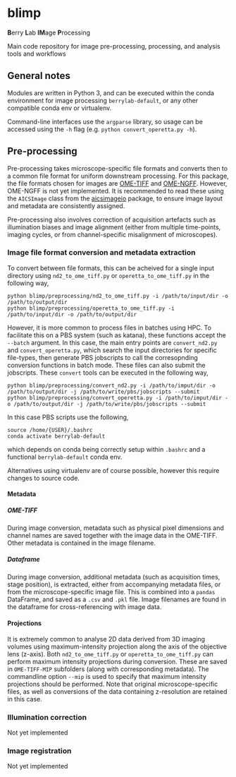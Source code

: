# blimp

**B**erry **L**ab **IM**age **P**rocessing

Main code repository for image pre-processing, processing, and analysis tools and workflows

## General notes

Modules are written in Python 3, and can be executed within the conda environment for image processing `berrylab-default`, or any other compatible conda env or virtualenv.

Command-line interfaces use the `argparse` library, so usage can be accessed using the `-h` flag (e.g. `python convert_operetta.py -h`).

## Pre-processing

Pre-processing takes microscope-specific file formats and converts then to a common file format for uniform downstream processing. For this package, the file formats chosen for images are [OME-TIFF](https://docs.openmicroscopy.org/ome-model/5.6.3/ome-tiff/) and [OME-NGFF](https://ngff.openmicroscopy.org/latest/). However, OME-NGFF is not yet implemented. It is recommended to read these using the `AICSImage` class from the [aicsimageio](https://github.com/AllenCellModeling/aicsimageio) package, to ensure image layout and metadata are consistently assigned. 

Pre-processing also involves correction of acquisition artefacts such as illumination biases and image alignment (either from multiple time-points, imaging cycles, or from channel-specific misalignment of microscopes).

### Image file format conversion and metadata extraction

To convert between file formats, this can be acheived for a single input directory using `nd2_to_ome_tiff.py` or `operetta_to_ome_tiff.py` in the following way,

```
python blimp/preprocessing/nd2_to_ome_tiff.py -i /path/to/input/dir -o /path/to/output/dir
python blimp/preprocessing/operetta_to_ome_tiff.py -i /path/to/input/dir -o /path/to/output/dir
```

However, it is more common to process files in batches using HPC. To facilitate this on a PBS system (such as katana), these functions accept the `--batch` argument. In this case, the main entry points are `convert_nd2.py` and `convert_operetta.py`, which search the input directories for specific file-types, then generate PBS jobscripts to call the corresopnding conversion functions in batch mode. These files can also submit the jobscripts. These `convert` tools can be executed in the following way,

```
python blimp/preprocessing/convert_nd2.py -i /path/to/imput/dir -o /path/to/output/dir -j /path/to/write/pbs/jobscripts --submit
python blimp/preprocessing/convert_operetta.py -i /path/to/imput/dir -o /path/to/output/dir -j /path/to/write/pbs/jobscripts --submit

```

In this case PBS scripts use the following,
```
source /home/{USER}/.bashrc
conda activate berrylab-default
```
which depends on conda being correctly setup within `.bashrc` and a functional `berrylab-default` conda env.

Alternatives using virtualenv are of course possible, however this require changes to source code.

#### Metadata

##### OME-TIFF
During image conversion, metadata such as physical pixel dimensions and channel names are saved together with the image data in the OME-TIFF. Other metadata is contained in the image filename.

##### Dataframe
During image conversion, additional metadata (such as acquisition times, stage position), is extracted, either from accompanying metadata files, or from the microscope-specific image file. This is combined into a `pandas` DataFrame, and saved as a `.csv` and `.pkl` file. Image filenames are found in the dataframe for cross-referencing with image data.

#### Projections

It is extremely common to analyse 2D data derived from 3D imaging volumes using maximum-intensity projection along the axis of the objective lens (z-axis). Both `nd2_to_ome_tiff.py` or `operetta_to_ome_tiff.py` can perform maximum intensity projections during conversion. These are saved in `OME-TIFF-MIP` subfolders (along with corresponding metadata). The commandline option `--mip` is used to specify that maximum intensity projections should be performed. Note that original microscope-specific files, as well as conversions of the data containing z-resolution are retained in this case.

### Illumination correction

Not yet implemented

### Image registration

Not yet implemented